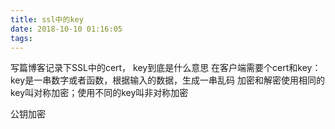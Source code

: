```yaml
---
title: ssl中的key
date: 2018-10-10 01:16:05
tags:
---
```

写篇博客记录下SSL中的cert， key到底是什么意思
在客户端需要个cert和key：
key是一串数字或者函数，根据输入的数据，生成一串乱码
加密和解密使用相同的key叫对称加密；使用不同的key叫非对称加密

公钥加密